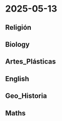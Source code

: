 # 2025-05-13 <!-- markmap: foldAll -->

## Religión

## Biology

## Artes_Plásticas

## English

## Geo_Historia

## Maths

